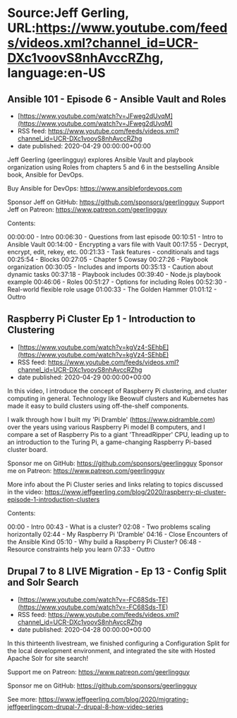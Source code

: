 # Source:Jeff Gerling, URL:https://www.youtube.com/feeds/videos.xml?channel_id=UCR-DXc1voovS8nhAvccRZhg, language:en-US

## Ansible 101 - Episode 6 - Ansible Vault and Roles
 - [https://www.youtube.com/watch?v=JFweg2dUvqM](https://www.youtube.com/watch?v=JFweg2dUvqM)
 - RSS feed: https://www.youtube.com/feeds/videos.xml?channel_id=UCR-DXc1voovS8nhAvccRZhg
 - date published: 2020-04-29 00:00:00+00:00

Jeff Geerling (geerlingguy) explores Ansible Vault and playbook organization using Roles from chapters 5 and 6 in the bestselling Ansible book, Ansible for DevOps.

Buy Ansible for DevOps: https://www.ansiblefordevops.com

Sponsor Jeff on GitHub: https://github.com/sponsors/geerlingguy
Support Jeff on Patreon: https://www.patreon.com/geerlingguy

Contents:

00:00:00 - Intro
00:06:30 - Questions from last episode
00:10:51 - Intro to Ansible Vault
00:14:00 - Encrypting a vars file with Vault
00:17:55 - Decrypt, encrypt, edit, rekey, etc.
00:21:33 - Task features - conditionals and tags
00:25:54 - Blocks
00:27:05 - Chapter 5 Cowsay
00:27:26 - Playbook organization
00:30:05 - Includes and imports
00:35:13 - Caution about dynamic tasks
00:37:18 - Playbook includes
00:39:40 - Node.js playbook example
00:46:06 - Roles
00:51:27 - Options for including Roles
00:52:30 - Real-world flexible role usage
01:00:33 - The Golden Hammer
01:01:12 - Outtro

## Raspberry Pi Cluster Ep 1 - Introduction to Clustering
 - [https://www.youtube.com/watch?v=kgVz4-SEhbE](https://www.youtube.com/watch?v=kgVz4-SEhbE)
 - RSS feed: https://www.youtube.com/feeds/videos.xml?channel_id=UCR-DXc1voovS8nhAvccRZhg
 - date published: 2020-04-29 00:00:00+00:00

In this video, I introduce the concept of Raspberry Pi clustering, and cluster computing in general. Technology like Beowulf clusters and Kubernetes has made it easy to build clusters using off-the-shelf components.

I walk through how I built my 'Pi Dramble' (https://www.pidramble.com) over the years using various Raspberry Pi model B computers, and I compare a set of Raspberry Pis to a giant 'ThreadRipper' CPU, leading up to an introduction to the Turing Pi, a game-changing Raspberry Pi-based cluster board.

Sponsor me on GitHub: https://github.com/sponsors/geerlingguy
Sponsor me on Patreon: https://www.patreon.com/geerlingguy

More info about the Pi Cluster series and links relating to topics discussed in the video: https://www.jeffgeerling.com/blog/2020/raspberry-pi-cluster-episode-1-introduction-clusters

Contents:

00:00 - Intro
00:43 - What is a cluster?
02:08 - Two problems scaling horizontally
02:44 - My Raspberry Pi 'Dramble'
04:16 - Close Encounters of the Ansible Kind
05:10 - Why build a Raspberry Pi Cluster?
06:48 - Resource constraints help you learn
07:33 - Outtro

## Drupal 7 to 8 LIVE Migration - Ep 13 - Config Split and Solr Search
 - [https://www.youtube.com/watch?v=-FC68Sds-TE](https://www.youtube.com/watch?v=-FC68Sds-TE)
 - RSS feed: https://www.youtube.com/feeds/videos.xml?channel_id=UCR-DXc1voovS8nhAvccRZhg
 - date published: 2020-04-28 00:00:00+00:00

In this thirteenth livestream, we finished configuring a Configuration Split for the local development environment, and integrated the site with Hosted Apache Solr for site search!

Support me on Patreon: https://www.patreon.com/geerlingguy

Sponsor me on GitHub: https://github.com/sponsors/geerlingguy

See more: https://www.jeffgeerling.com/blog/2020/migrating-jeffgeerlingcom-drupal-7-drupal-8-how-video-series

